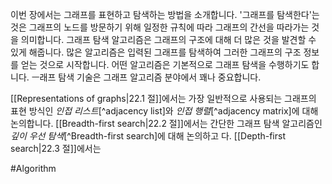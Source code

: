 이번 장에서는 그래프를 표현하고 탐색하는 방법을 소개합니다. '그래프를 탐색한다'는 것은 그래프의 노드를 방문하기 위해 일정한 규칙에 따라 그래프의 간선을 따라가는 것을 의미합니다. 그래프 탐색 알고리즘은 그래프의 구조에 대해 더 많은 것을 발견할 수 있게 해줍니다. 많은 알고리즘은 입력된 그래프를 탐색하여 그러한 그래프의 구조 정보를 얻는 것으로 시작합니다. 어떤 알고리즘은 기본적으로 그래프 탐색을 수행하기도 합니다. ㅡ래프 탐색 기술은 그래프 알고리즘 분야에서 꽤나 중요합니다.

[[Representations of graphs|22.1 절]]에서는 가장 일반적으로 사용되는 그래프의 표현 방식인 *인접 리스트*[^adjacency list]와 *인접 행렬*[^adjacency matrix]에 대해 논의합니다. [[Breadth-first search|22.2 절]]에서는 간단한 그래프 탐색 알고리즘인 *깊이 우선 탐색*[^Breadth-first search]에 대해 논의하고 다. [[Depth-first search|22.3 절]]에서는 

#Algorithm 